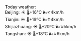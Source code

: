 Today weather:  
Beijing: ☀️   🌡️+16°C 🌬️↙4km/h  
Tianjin: ☀️   🌡️+19°C 🌬️↑4km/h  
Shijiazhuang: ☀️   🌡️+20°C 🌬️↘5km/h  
Tangshan: ☀️   🌡️+18°C 🌬️↘6km/h  
